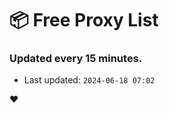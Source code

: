 # :package: Free Proxy List
### Updated every 15 minutes.

- Last updated: `2024-06-18 07:02`

:heart:
